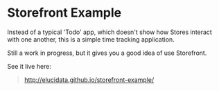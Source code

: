 # Storefront Example


Instead of a typical 'Todo' app, which doesn't show how Stores interact with one another, this is a simple time tracking application.

Still a work in progress, but it gives you a good idea of use Storefront.

See it live here:

> http://elucidata.github.io/storefront-example/
